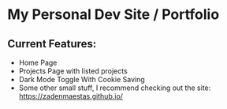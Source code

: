 # My Personal Dev Site / Portfolio
## Current Features:

- Home Page
- Projects Page with listed projects
- Dark Mode Toggle With Cookie Saving
- Some other small stuff, I recommend checking out the site: https://zadenmaestas.github.io/
